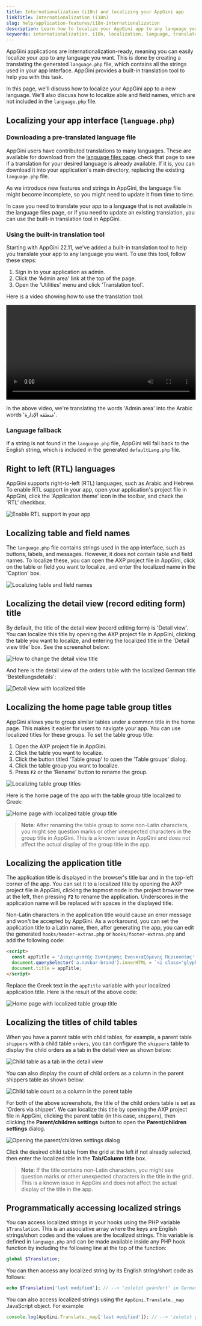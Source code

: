 ```yaml
---
title: Internationalization (i18n) and localizing your AppGini app
linkTitle: Internationalization (i18n)
slug: help/application-features/i18n-internationalization
description: Learn how to localize your AppGini app to any language you want, including translating the app interface, table and field names, and more.
keywords: internationalization, i18n, localization, language, translate, translation, localizing, localisation, appgini, app, application, table, field, name, title, interface, detail view, home page, group, title, application title, child table, tab, column, programmatically, access, localized, strings
---
```


AppGini applications are internationalization-ready, meaning you can easily localize your app to any language you want. 
This is done by creating a translating the generated `language.php` file, which contains all the strings used in your app interface.
AppGini provides a built-in translation tool to help you with this task.

In this page, we'll discuss how to localize your AppGini app to a new language. We'll also discuss how
to localize able and field names, which are not included in the `language.php` file.

## Localizing your app interface (`language.php`)

### Downloading a pre-translated language file

AppGini users have contributed translations to many languages. 
These are available for download from the [language files page](https://bigprof.com/appgini/download-language-files).
check that page to see if a translation for your desired language is already available. If it is, you can download it
into your application's main directory, replacing the existing `language.php` file.

As we introduce new features and strings in AppGini, the language file might become incomplete,
so you might need to update it from time to time.

In case you need to translate your app to a language that is not available in the language files page,
or if you need to update an existing translation, you can use the built-in translation tool in AppGini.

### Using the built-in translation tool

Starting with AppGini 22.11, we've added a built-in translation tool to help you translate your app to any language you want.
To use this tool, follow these steps:

1. Sign in to your application as admin.
2. Click the 'Admin area' link at the top of the page.
3. Open the 'Utilities' menu and click 'Translation tool'.

Here is a video showing how to use the translation tool:

<video style="width: 100%; height: auto;" controls>
  <source src="https://cdn.bigprof.com/screencasts/appgini-22.11-translation-tool.mp4" type="video/mp4">
  Your browser does not support the video tag.
</video>

In the above video, we're translating the words 'Admin area' into the Arabic words 'منطقة الإدارة'. 

### Language fallback

If a string is not found in the `language.php` file, AppGini will fall back to the English string,
which is included in the generated `defaultLang.php` file.

## Right to left (RTL) languages

AppGini supports right-to-left (RTL) languages, such as Arabic and Hebrew. 
To enable RTL support in your app, open your application's project file in AppGini,
click the 'Application theme' icon in the toolbar, and check the 'RTL' checkbox.

![Enable RTL support in your app](https://cdn.bigprof.com/images/enable-rtl-layout.png "Enable RTL support in your app")

## Localizing table and field names

The `language.php` file contains strings used in the app interface, such as buttons, labels, and messages.
However, it does not contain table and field names. To localize these, you can open the AXP project file in AppGini,
click on the table or field you want to localize, and enter the localized name in the 'Caption' box.

![Localizing table and field names](https://cdn.bigprof.com/images/localize-table-field-names.png "Localizing table and field names")

## Localizing the detail view (record editing form) title

By default, the title of the detail view (record editing form) is 'Detail view'. You can localize this title
by opening the AXP project file in AppGini, clicking the table you want to localize, and entering the localized
title in the 'Detail view title' box. See the screenshot below:

![How to change the detail view title](https://cdn.bigprof.com/images/detail-view-title.png "How to change the detail view title")

And here is the detail view of the orders table with the localized German title 'Bestellungsdetails':

![Detail view with localized title](https://cdn.bigprof.com/images/detail-view-localized-title.png "Detail view with localized title")

## Localizing the home page table group titles

AppGini allows you to group similar tables under a common title in the home page.
This makes it easier for users to navigate your app. You can use localized titles for these groups.
To set the table group title:

1. Open the AXP project file in AppGini.
2. Click the table you want to localize.
3. Click the button titled 'Table group' to open the 'Table groups' dialog.
4. Click the table group you want to localize.
5. Press **`F2`** or the 'Rename' button to rename the group.

![Localizing table group titles](https://cdn.bigprof.com/images/localize-table-group-titles.png "Localizing table group titles")

Here is the home page of the app with the table group title localized to Greek:

![Home page with localized table group title](https://cdn.bigprof.com/images/home-page-localized-table-group-title.png "Home page with localized table group title")

> **Note**: After renaming the table group to some non-Latin characters, you might see question marks or other unexpected characters in the group title
> in AppGini. This is a known issue in AppGini and does not affect the actual display of the group title in the app.

## Localizing the application title

The application title is displayed in the browser's title bar and in the top-left corner of the app.
You can set it to a localized title by opening the AXP project file in AppGini, clicking the topmost node
in the project browser tree at the left, then pressing **`F2`** to rename the application. Underscores in the application name
will be replaced with spaces in the displayed title.

Non-Latin characters in the application title would cause an error message and won't be accepted by AppGini.
As a workaround, you can set the application title to a Latin name, then, after generating the app, you can
edit the generated `hooks/header-extras.php` or `hooks/footer-extras.php` and add the following code:

```html
<script>
  const appTitle = 'Διαχειριστής Συντήρησης Ενοικιαζόμενης Περιουσίας';
  document.querySelector('a.navbar-brand').innerHTML = `<i class="glyphicon glyphicon-home"></i> ${appTitle}`;
  document.title = appTitle;
</script>
```

Replace the Greek text in the `appTitle` variable with your localized application title. Here is the result of the above code:

![Home page with localized table group title](https://cdn.bigprof.com/images/home-page-localized-table-group-title.png "Home page with localized table group title")

## Localizing the titles of child tables

When you have a parent table with child tables, for example, a parent table `shippers` with a child table `orders`,
you can configure the `shippers` table to display the child orders as a tab in the detail view as shown below:

![Child table as a tab in the detail view](https://cdn.bigprof.com/images/child-table-as-tab.png "Child table as a tab in the detail view")

You can also display the count of child orders as a column in the parent shippers table as shown below:

![Child table count as a column in the parent table](https://cdn.bigprof.com/images/child-table-count-as-column.png "Child table count as a column in the parent table")

For both of the above screenshots, the title of the child orders table is set as 'Orders via shipper'. We can localize this title
by opening the AXP project file in AppGini, clicking the parent table (in this case, `shippers`), then clicking the **Parent/children settings**
button to open the **Parent/children settings** dialog.

![Opening the parent/children settings dialog](https://cdn.bigprof.com/images/parent-children-settings.png "Opening the parent/children settings dialog")

Click the desired child table from the grid at the left if not already selected, then enter the localized title in the **Tab/Column title** box.

> **Note**: If the title contains non-Latin characters, you might see question marks or other unexpected characters in the title in the grid.
> This is a known issue in AppGini and does not affect the actual display of the title in the app.

## Programmatically accessing localized strings

You can access localized strings in your hooks using the PHP variable `$Translation`. This is an associative array
where the keys are English strings/short codes and the values are the localized strings. This variable is defined
in `language.php` and can be made available inside any PHP hook function by including the following line at the top of the function:

```php
global $Translation;
```

You can then access any localized string by its English string/short code as follows:

```php
echo $Translation['last modified']; // --> 'zuletzt geändert' in German
```

You can also access localized strings using the `AppGini.Translate._map` JavaScript object. For example:

```javascript
console.log(AppGini.Translate._map['last modified']); // --> 'zuletzt geändert' in German
```


